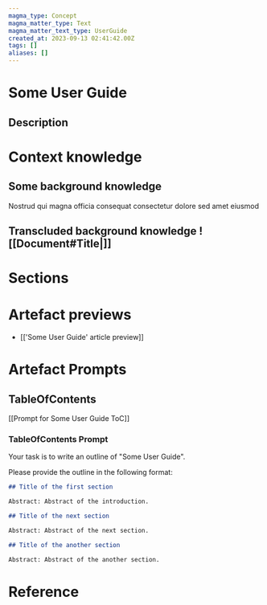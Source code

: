 ```yaml
---
magma_type: Concept
magma_matter_type: Text
magma_matter_text_type: UserGuide
created_at: 2023-09-13 02:41:42.00Z
tags: []
aliases: []
---
```

# Some User Guide

## Description

<!-- 
What should "Some User Guide" cover?
-->


# Context knowledge

<!--
This section should include background knowledge needed for the model to create a proper response, i.e. information it does know either because of the knowledge cut-off date or unpublished knowledge.

Write it down right here in a subsection or use a transclusion. If applicable, specify source information that the model can use to generate a reference in the response.
-->

## Some background knowledge

Nostrud qui magna officia consequat consectetur dolore sed amet eiusmod


## Transcluded background knowledge ![[Document#Title|]]



# Sections

<!--
Don't remove or edit this section.
The results of the generated table of contents will be copied to this place.

-->

# Artefact previews

- [['Some User Guide' article preview]]

# Artefact Prompts

## TableOfContents

[[Prompt for Some User Guide ToC]]

### TableOfContents Prompt

Your task is to write an outline of "Some User Guide".

Please provide the outline in the following format:

```markdown
## Title of the first section

Abstract: Abstract of the introduction.

## Title of the next section

Abstract: Abstract of the next section.

## Title of the another section

Abstract: Abstract of the another section.
```

<!--
Please don't change the general structure of this outline format. The section generator relies on an outline with sections.
-->


# Reference
